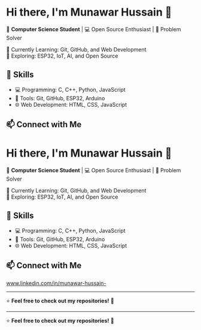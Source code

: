 # Hi there, I'm Munawar Hussain 👋  

🚀 **Computer Science Student** | 💻 Open Source Enthusiast | 🎯 Problem Solver  

🌱 Currently Learning: Git, GitHub, and Web Development  
🔭 Exploring: ESP32, IoT, AI, and Open Source  


## 🚀 Skills  
- 💻 Programming: C, C++, Python, JavaScript  
- 🔧 Tools: Git, GitHub, ESP32, Arduino  
- 🌐 Web Development: HTML, CSS, JavaScript  

## 📫 Connect with Me  
# Hi there, I'm Munawar Hussain 👋  

🚀 **Computer Science Student** | 💻 Open Source Enthusiast | 🎯 Problem Solver  

🌱 Currently Learning: Git, GitHub, and Web Development  
🔭 Exploring: ESP32, IoT, AI, and Open Source  


## 🚀 Skills  
- 💻 Programming: C, C++, Python, JavaScript  
- 🔧 Tools: Git, GitHub, ESP32, Arduino  
- 🌐 Web Development: HTML, CSS, JavaScript  

## 📫 Connect with Me  
www.linkedin.com/in/munawar-hussain- 

---
⭐️ **Feel free to check out my repositories!** 🚀
 

---
⭐️ **Feel free to check out my repositories!** 🚀
